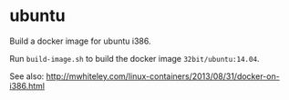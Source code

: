 ubuntu
======

Build a docker image for ubuntu i386.

Run `build-image.sh` to build the docker image `32bit/ubuntu:14.04`.

See also: http://mwhiteley.com/linux-containers/2013/08/31/docker-on-i386.html
